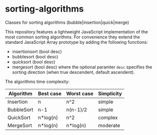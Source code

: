 # sorting-algorithms
Classes for sorting algorithms (bubble|insertion|quick|merge)

This repository features a lightweight JavaScript implementation of the most common sorting algorithms. For convenience they extend the standard JavaScript Array prototype by adding the following functions:

- insertionsort (bool desc)
- bubblesort (bool desc)
- quicksort (bool desc)
- mergesort (bool desc)
where the optional paramter `desc` specifies the sorting direction (when true descendent, default ascendent).

The algorithms time complexity:

| Algorithm | Best case | Worst case |Simplicity|
|-----------|-----------|------------|----------|
|Insertion  |n          |n^2         |simple    |
|BubbleSort |n-1        |n(n-1)/2    |simple    |
|QuickSort  |n*log(n)   |n^2         |complex   |
|MergeSort  |n*log(n)   |n*log(n)    |moderate  |
